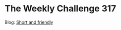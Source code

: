 # The Weekly Challenge 317

Blog: [Short and friendly](https://dev.to/simongreennet/weekly-challenge-short-and-friendly-jf)
